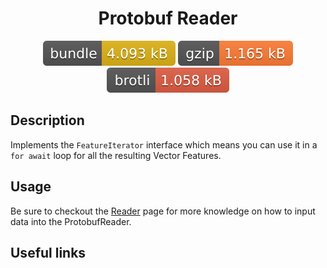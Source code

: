 <h1 style="text-align: center;">
  <div align="center">Protobuf Reader</div>
</h1>

<p align="center">
  <img src="../../assets/badges/protobuf-file.svg" alt="protobuf-file-ts">
  <img src="../../assets/badges/protobuf-gzip.svg" alt="protobuf-gzip-ts">
  <img src="../../assets/badges/protobuf-brotli.svg" alt="protobuf-brotli-ts">
</p>

## Description

Implements the `FeatureIterator` interface which means you can use it in a `for await` loop for all the resulting Vector Features.

## Usage

Be sure to checkout the [Reader](reader.md) page for more knowledge on how to input data into the ProtobufReader.

## Useful links
